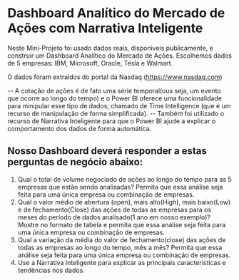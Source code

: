 # Dashboard Analítico do Mercado de Ações com Narrativa Inteligente

Neste Mini-Projeto foi usado dados reais, disponiveis publicamente, e construir um Dashboard Analítico do Mercado de Ações. Escolhemos dados de 5 empresas: IBM, Microsoft, Oracle, Tesla e Walmart.

O dados foram extraídos do portal da Nasdaq (https://www.nasdaq.com)

 -- A cotação de ações é de fato uma série temporal(ous seja, um evento que ocorre ao longo do tempo) e o Power BI oferece uma funcionalidade para minipular esse tipo de dados, chamado de Time Intelligence (que é um recurso de manipulação de forma simplificada). 
 -- Também foi utilizado o recurso de Narrativa Inteligente para que o Power BI ajude a explicar o comportamento dos dados de forma automática.

 ## Nosso Dashboard deverá responder a estas perguntas de negócio abaixo:

 1. Qual o total de volume negociado de ações ao longo do tempo para as 5 empresas que estão sendo analisadas? Permita que essa análise seja feita para uma única empresa ou combinação de empresas.
 2. Qual o valor médio de abertura (open), mais alto(High), mais baixo(Low) e de fechamento(Close) das ações de todas as empresas para os meses do período de dados analisado(1 ano em nosso exemplo)? Mostre no formato de tabela e permita que essa análise seja feita para uma única empresa ou combinação de empresas.
 3. Qual a variação da média do valor de fechamento(close) das ações de todas as empresas ao longo do tempo, mês a mês? Permita que essa análise seja feita para uma única empresa ou combinação de empresas.
 4. Use a Narrativa Inteligente para explicar as principais caracteristicas e tendências nos dados.
